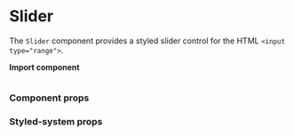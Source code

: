 # Slider
The `Slider` component provides a styled slider control for the HTML `<input type="range">`.

**Import component**
```import { Slider } from 'rimble-ui'
```

<!-- STORY -->

### Component props

### Styled-system props

<!-- Slider example here -->

<!-- Slider component props -->
